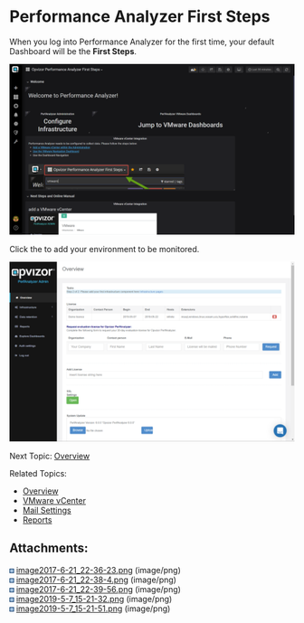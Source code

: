 # Performance Analyzer First Steps

When you log into Performance Analyzer for the first time, your default
Dashboard will be the **First Steps**.

![](attachments/83855056/898629678.png?height=400)

Click the to add your environment to be monitored.

![](attachments/83855056/898498589.png?height=400)

Next Topic: [Overview](Overview)

Related Topics:

  - [Overview](Overview)
  - [VMware vCenter](VMware_vCenter)
  - [Mail Settings](Mail_Settings)
  - [Reports](Reports)

<div class="pageSectionHeader">

## Attachments:

</div>

<div class="greybox" data-align="left">

![](images/icons/bullet_blue.gif)
[image2017-6-21\_22-36-23.png](attachments/83855056/83855379.png)
(image/png)  
![](images/icons/bullet_blue.gif)
[image2017-6-21\_22-38-4.png](attachments/83855056/83855417.png)
(image/png)  
![](images/icons/bullet_blue.gif)
[image2017-6-21\_22-39-56.png](attachments/83855056/83855457.png)
(image/png)  
![](images/icons/bullet_blue.gif)
[image2019-5-7\_15-21-32.png](attachments/83855056/898629678.png)
(image/png)  
![](images/icons/bullet_blue.gif)
[image2019-5-7\_15-21-51.png](attachments/83855056/898498589.png)
(image/png)  

</div>

